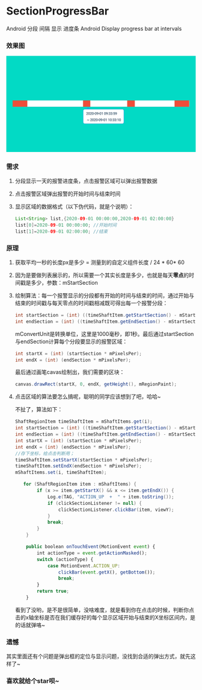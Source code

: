 # SectionProgressBar
Android 分段 间隔 显示 进度条 Android Display progress bar at intervals
### 效果图
<img src="./images/Screenshot_2020-09-30-10-43-00-747_com.fox.android.section.png">

### 需求

1. 分段显示一天的报警进度条，点击报警区域可以弹出报警数据

2. 点击报警区域弹出报警的开始时间与结束时间

3. 显示区域的数据格式（以下伪代码，就是个说明）：

   ```java
   List<String> list,{2020-09-01 00:00:00,2020-09-01 02:00:00}
   list[0]=2020-09-01 00:00:00; //开始时间
   list[1]=2020-09-01 02:00:00; //结束
   
   ```

   

### 原理

1. 获取平均一秒的长度px是多少 = 测量到的自定义组件长度 / 24 * 60* 60

2. 因为是要做列表展示的，所以需要一个其实长度是多少，也就是每天**零点**的时间戳是多少，参数：mStartSection

3. 绘制算法：每一个报警显示的分段都有开始的时间与结束的时间，通过开始与结束的时间戳与每天零点的时间戳相减既可得出每一个报警分段：

   ```java
   int startSection = (int) ((timeShaftItem.getStartSection() - mStartSection) / mConvertUnit);
   int endSection = (int) ((timeShaftItem.getEndSection() - mStartSection) / mConvertUnit);
   ```

   mConvertUnit是转换单位，这里是1000毫秒，即1秒。最后通过startSection与endSection计算每个分段要显示的报警区域：

   ```java
   int startX = (int) (startSection * mPixelsPer);
   int endX = (int) (endSection * mPixelsPer);
   ```

   最后通过画笔cavas绘制出，我们需要的区块：

   ```java
   canvas.drawRect(startX, 0, endX, getHeight(), mRegionPaint);
   ```

4. 点击区域的算法要怎么搞呢，聪明的同学应该想到了吧，哈哈~

   不扯了，算法如下：

   ```java
   ShaftRegionItem timeShaftItem = mShaftItems.get(i);
   int startSection = (int) ((timeShaftItem.getStartSection() - mStartSection) / mConvertUnit);
   int endSection = (int) ((timeShaftItem.getEndSection() - mStartSection) / mConvertUnit);
   int startX = (int) (startSection * mPixelsPer);
   int endX = (int) (endSection * mPixelsPer);
   //存下坐标，给点击判断用；
   timeShaftItem.setStartX(startSection * mPixelsPer);
   timeShaftItem.setEndX(endSection * mPixelsPer);
   mShaftItems.set(i, timeShaftItem);
   ```

   ```java
      for (ShaftRegionItem item : mShaftItems) {
           if (x >= item.getStartX() && x <= item.getEndX()) {
               Log.e(TAG, "ACTION_UP  +  " + item.toString());
               if (clickSectionListener != null) {
                   clickSectionListener.clickBar(item, viewY);
               }
               break;
           }
       }
   ```

   ```javascript
       public boolean onTouchEvent(MotionEvent event) {
           int actionType = event.getActionMasked();
           switch (actionType) {
               case MotionEvent.ACTION_UP:
                   clickBar(event.getX(), getBottom());
                   break;
           }
           return true;
       }
   ```

   看到了没哟，是不是很简单，没啥难度，就是看到你在点击的时候，判断你点击的x轴坐标是否在我们缓存好的每个显示区域开始与结束的X坐标区间内，是的话就弹咯~

### 遗憾

其实里面还有个问题是弹出框的定位与显示问题，没找到合适的弹出方式，就先这样了~

### 喜欢就给个star呗~